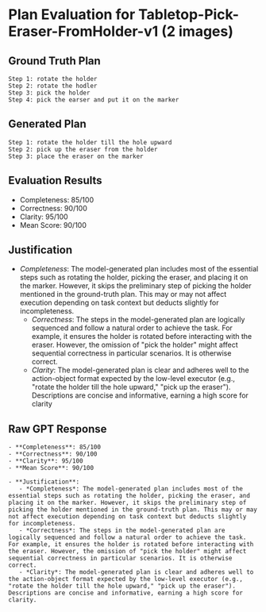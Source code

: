 # Plan Evaluation for Tabletop-Pick-Eraser-FromHolder-v1 (2 images)

## Ground Truth Plan
```
Step 1: rotate the holder
Step 2: rotate the hodler
Step 3: pick the holder
Step 4: pick the earser and put it on the marker
```

## Generated Plan
```
Step 1: rotate the holder till the hole upward
Step 2: pick up the eraser from the holder
Step 3: place the eraser on the marker
```

## Evaluation Results
- Completeness: 85/100
- Correctness: 90/100
- Clarity: 95/100
- Mean Score: 90/100

## Justification
- *Completeness*: The model-generated plan includes most of the essential steps such as rotating the holder, picking the eraser, and placing it on the marker. However, it skips the preliminary step of picking the holder mentioned in the ground-truth plan. This may or may not affect execution depending on task context but deducts slightly for incompleteness.  
   - *Correctness*: The steps in the model-generated plan are logically sequenced and follow a natural order to achieve the task. For example, it ensures the holder is rotated before interacting with the eraser. However, the omission of "pick the holder" might affect sequential correctness in particular scenarios. It is otherwise correct.  
   - *Clarity*: The model-generated plan is clear and adheres well to the action-object format expected by the low-level executor (e.g., "rotate the holder till the hole upward," "pick up the eraser"). Descriptions are concise and informative, earning a high score for clarity

## Raw GPT Response
```
- **Completeness**: 85/100  
- **Correctness**: 90/100  
- **Clarity**: 95/100  
- **Mean Score**: 90/100  

- **Justification**:  
   - *Completeness*: The model-generated plan includes most of the essential steps such as rotating the holder, picking the eraser, and placing it on the marker. However, it skips the preliminary step of picking the holder mentioned in the ground-truth plan. This may or may not affect execution depending on task context but deducts slightly for incompleteness.  
   - *Correctness*: The steps in the model-generated plan are logically sequenced and follow a natural order to achieve the task. For example, it ensures the holder is rotated before interacting with the eraser. However, the omission of "pick the holder" might affect sequential correctness in particular scenarios. It is otherwise correct.  
   - *Clarity*: The model-generated plan is clear and adheres well to the action-object format expected by the low-level executor (e.g., "rotate the holder till the hole upward," "pick up the eraser"). Descriptions are concise and informative, earning a high score for clarity.  
```
